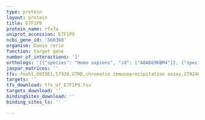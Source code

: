 ```yaml
---
type: protein
layout: protein
title: E7F1P9
protein_name: rfx7a
uniprot_accession: E7F1P9
ncbi_gene_id: '560368'
organism: Danio rerio
function: target gene
number_of_interactions: '1'
orthologs: '[{"species": "Homo sapiens", "id": ["A0A669KBM4"]}, {"species": "Mus musculus", "id": ["<a href=\"/protein/f8vpj6\">F8VPJ6</a>"]}, {"species": "Rattus norvegicus", "id": ["<a href=\"/protein/e9pt49\">E9PT49</a>"]}]'
jaspar_matrices: ''
tfs: foxh1,Q9I9E1,57930,GTRD,chromatin immunoprecipitation assay,27924024%5Buid%5D,No
targets: ''
tfs_download: tfs_of_E7F1P9.tsv
targets_download: ''
bindingSites_download: ''
binding_sites_ls: ''

---
```

